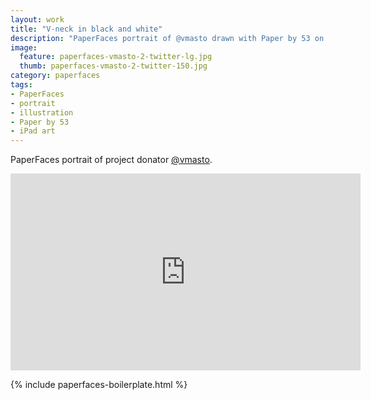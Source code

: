 ```yaml
---
layout: work
title: "V-neck in black and white"
description: "PaperFaces portrait of @vmasto drawn with Paper by 53 on an iPad."
image: 
  feature: paperfaces-vmasto-2-twitter-lg.jpg
  thumb: paperfaces-vmasto-2-twitter-150.jpg
category: paperfaces
tags: 
- PaperFaces
- portrait
- illustration
- Paper by 53
- iPad art
---
```


PaperFaces portrait of project donator [@vmasto](http://twitter.com/vmasto).

<iframe width="560" height="315" src="http://www.youtube.com/embed/-Y9tUzWIcGs" frameborder="0"> </iframe>

{% include paperfaces-boilerplate.html %}